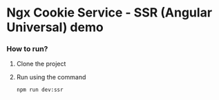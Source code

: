 # Ngx Cookie Service - SSR (Angular Universal) demo

### How to run?
1. Clone the project 
2. Run using the command

   ```
   npm run dev:ssr

   ```
